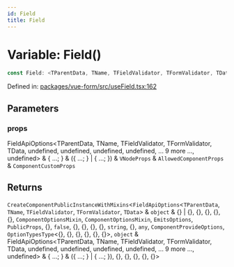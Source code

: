 ```yaml
---
id: Field
title: Field
---
```


# Variable: Field()

```ts
const Field: <TParentData, TName, TFieldValidator, TFormValidator, TData>(props) => CreateComponentPublicInstanceWithMixins<FieldApiOptions<TParentData, TName, TFieldValidator, TFormValidator, TData> & object & {} | {}, {}, {}, {}, {}, ComponentOptionsMixin, ComponentOptionsMixin, EmitsOptions, PublicProps, {}, false, {}, {}, {}, {}, string, {}, any, ComponentProvideOptions, OptionTypesType<{}, {}, {}, {}, {}, {}>, object & FieldApiOptions<TParentData, TName, TFieldValidator, TFormValidator, TData, undefined, undefined, undefined, undefined, ... 9 more ..., undefined> & { ...; } & ({ ...; } | { ...; }), {}, {}, {}, {}, {}>;
```

Defined in: [packages/vue-form/src/useField.tsx:162](https://github.com/TanStack/form/blob/main/packages/vue-form/src/useField.tsx#L162)

## Parameters

### props

FieldApiOptions\<TParentData, TName, TFieldValidator, TFormValidator, TData, undefined, undefined, undefined, undefined, ... 9 more ..., undefined\> & \{ ...; \} & (\{ ...; \} \| \{ ...; \}) & `VNodeProps` & `AllowedComponentProps` & `ComponentCustomProps`

## Returns

`CreateComponentPublicInstanceWithMixins`\<`FieldApiOptions`\<`TParentData`, `TName`, `TFieldValidator`, `TFormValidator`, `TData`\> & `object` & \{\} \| \{\}, \{\}, \{\}, \{\}, \{\}, `ComponentOptionsMixin`, `ComponentOptionsMixin`, `EmitsOptions`, `PublicProps`, \{\}, `false`, \{\}, \{\}, \{\}, \{\}, `string`, \{\}, `any`, `ComponentProvideOptions`, `OptionTypesType`\<\{\}, \{\}, \{\}, \{\}, \{\}, \{\}\>, `object` & FieldApiOptions\<TParentData, TName, TFieldValidator, TFormValidator, TData, undefined, undefined, undefined, undefined, ... 9 more ..., undefined\> & \{ ...; \} & (\{ ...; \} \| \{ ...; \}), \{\}, \{\}, \{\}, \{\}, \{\}\>
